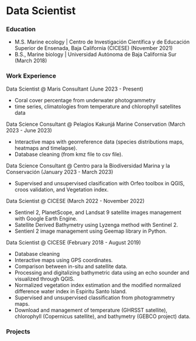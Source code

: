 # Data Scientist

### Education
- M.S. Marine ecology | Centro de Investigación Científica y de Educación Superior de Ensenada, Baja California (CICESE) (November 2021)
- B.S., Marine biology | Universidad Autónoma de Baja California Sur (March 2018)

### Work Experience
Data Scientist @ Maris Consultant (June 2023 - Present)
- Coral cover percentage from underwater photogrammetry
- time series, climatologies from temperature and chlorophyll satellites data

Data Science Consultant @ Pelagios Kakunjá Marine Conservation (March 2023 - June 2023)
- Interactive maps with georreference data (species distributions maps, heatmaps and timelapse).
- Database cleaning (from kmz file to csv file).

Data Science Consultant @ Centro para la Biodiversidad Marina y la Conservación (January 2023 - March 2023)
- Supervised and unsupervised clasification with Orfeo toolbox in QGIS, croos validation, and Vegetation index.

Data Scientist @ CICESE (March 2022 - November 2022)
- Sentinel 2, PlanetScope, and Landsat 9 satellite images management with Google Earth Engine.
- Satellite Derived Bathymetry using Lyzenga method with Sentinel 2.
- Sentienl 2 image management using Geemap library in Python.

Data Scientist @ CICESE (February 2018 - August 2019)
- Database cleaning 
- Interactive maps using GPS coordinates.
- Comparison between in-situ and satellite data.
- Processing and digitalizing bathymetric data using an echo sounder and visualized through QGIS.
- Normalized vegetation index estimation and the modified normalized difference water index in Espiritu Santo Island.
- Supervised and unsupervised classification from photogrammetry maps.
- Download and management of temperature (GHRSST satellite), chlorophyll (Copernicus satellite), and bathymetry (GEBCO project) data.

  
### Projects
